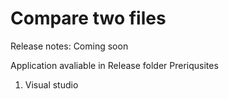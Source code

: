 # Compare two files

Release notes:
Coming soon

Application avaliable in Release folder
Preriqusites
1. Visual studio
